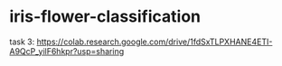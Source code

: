 # iris-flower-classification
task 3:
https://colab.research.google.com/drive/1fdSxTLPXHANE4ETI-A9QcP_yilF6hkpr?usp=sharing
